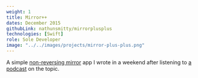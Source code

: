 ```yaml
---
weight: 1
title: Mirror++
dates: December 2015
githubLink: nathunsmitty/mirrorplusplus
technologies: [Swift]
role: Sole Developer
image: "../../images/projects/mirror-plus-plus.png"
---
```


A simple [non-reversing mirror](https://en.wikipedia.org/wiki/Non-reversing_mirror) app I wrote in a weekend after listening to [a podcast](https://www.wnycstudios.org/story/122613-mirror-mirror) on the topic.
